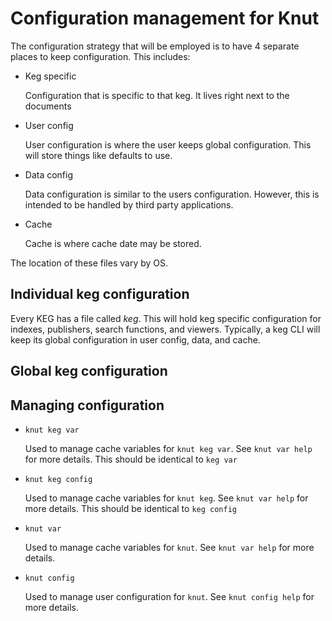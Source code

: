 # Configuration management for Knut

The configuration strategy that will be employed is to have 4 separate places to keep configuration. This includes:

- Keg specific

  Configuration that is specific to that keg. It lives right next to the documents

- User config

  User configuration is where the user keeps global configuration. This will store things like defaults to use.

- Data config

  Data configuration is similar to the users configuration. However, this is intended to be handled by third party applications.

- Cache

  Cache is where cache date may be stored.

The location of these files vary by OS.

## Individual keg configuration

Every KEG has a file called _keg_. This will hold keg specific configuration for indexes, publishers, search functions, and viewers. Typically, a keg CLI will keep its global configuration in user config, data, and cache.

## Global keg configuration

## Managing configuration

- `knut keg var`

  Used to manage cache variables for `knut keg var`. See `knut var help` for more details. This should be identical to `keg var`

- `knut keg config`

  Used to manage cache variables for `knut keg`. See `knut var help` for more details. This should be identical to `keg config`

- `knut var`

  Used to manage cache variables for `knut`. See `knut var help` for more details.

- `knut config`

  Used to manage user configuration for `knut`. See `knut config help` for more details.
